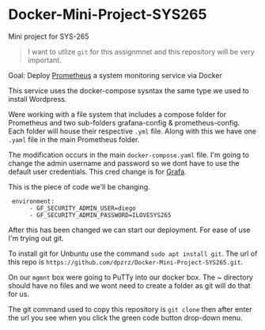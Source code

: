 # Docker-Mini-Project-SYS265
Mini project for SYS-265

> I want to utlize `git` for this assignmnet and this repository will be very important.

Goal: Deploy [Prometheus](https://prometheus.io/docs/introduction/overview/) a system monitoring service via Docker

This service uses the docker-compose sysntax the same type we used to install Wordpress.

Were working with a file system that includes a compose folder for Prometheus and two sub-folders grafana-config & prometheus-config. Each folder will house their respective `.yml` file. Along with this we have one `.yaml` file in the main Prometheus folder. 

The modification occurs in the main `docker-compose.yaml` file. I'm going to change the admin username and password so we dont have to use the default user credentials. This cred change is for [Grafa](https://grafana.com/oss/grafana/).


 This is the piece of code we'll be changing.
 
```
 environment:
      - GF_SECURITY_ADMIN_USER=diego
      - GF_SECURITY_ADMIN_PASSWORD=ILOVESYS265
```

After this has been changed we can start our deployment. For ease of use I'm trying out git.

To install git for Unbuntu use the command `sudo apt install git`. The url of this repo is `https://github.com/dpzrz/Docker-Mini-Project-SYS265.git`.

On our `mgmnt` box were going to PuTTy into our docker box. The ~ directory should have no files and we wont need to create a folder as git will do that for us.

The git command used to copy this repository is `git clone` then after enter the url you see when you click the green code button drop-down menu.



